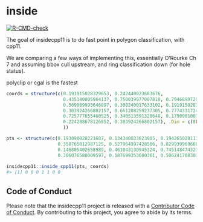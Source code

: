 
<!-- README.md is generated from README.Rmd. Please edit that file -->

# inside

<!-- badges: start -->

[![R-CMD-check](https://github.com/diminutive/insidecpp11/workflows/R-CMD-check/badge.svg)](https://github.com/diminutive/insidecpp11/actions)
<!-- badges: end -->

The goal of insidecpp11 is to do fast point in polygon classification,
with cpp11.

We are comparing a few ways of implementing this, essentially O’Rourke
Ch 7 and assuming bbox cull upstream, and ring classification down (for
hole status).

polyclip or cgal is the fastest

``` r
coords = structure(c(0.191915028329653, 0.242440023683676, 
                     0.435140005964137, 0.750039977007818, 0.794689972902072, 
                     0.569089993646897, 0.308240017633102, 0.191915028329653, 
                     0.303924266802157, 0.661208259237305, 0.7774331724391, 
                     0.725777655460525, 0.340513591328648, 0.179090100770599, 
                     0.224288678126852, 0.303924266802157), .Dim = c(8L, 2L
                     ))

pts <- structure(c(0.193090028221607, 0.134340033623905, 0.194265028113561, 
                   0.358765012987125, 0.527964997428506, 0.829939969660693, 0.896914963502072, 
                   0.146805402658989, 0.461043130945324, 0.74514847432749, 0.626771247918254, 
                   0.306076580009597, 0.187699353600361, 0.506241708301578), .Dim = c(7L, 
                                                                                      2L), .Dimnames = list(NULL, c("x", "y")))
insidecpp11::inside_cpp11(pts, coords)
#> [1] 0 0 0 1 1 0 0
```

## Code of Conduct

Please note that the insidecpp11 project is released with a [Contributor
Code of
Conduct](https://contributor-covenant.org/version/2/0/CODE_OF_CONDUCT.html).
By contributing to this project, you agree to abide by its terms.
